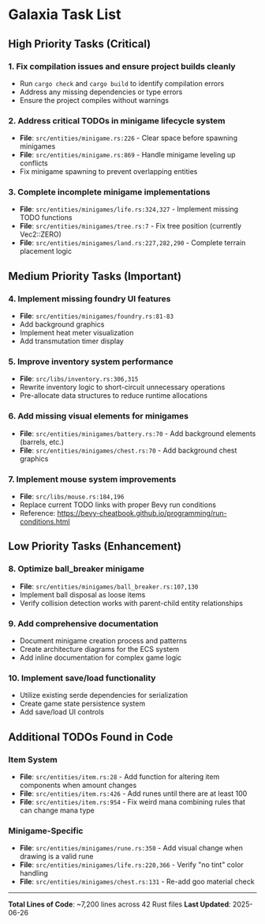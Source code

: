 # Galaxia Task List

## High Priority Tasks (Critical)

### 1. Fix compilation issues and ensure project builds cleanly
- Run `cargo check` and `cargo build` to identify compilation errors
- Address any missing dependencies or type errors
- Ensure the project compiles without warnings

### 2. Address critical TODOs in minigame lifecycle system
- **File**: `src/entities/minigame.rs:226` - Clear space before spawning minigames
- **File**: `src/entities/minigame.rs:869` - Handle minigame leveling up conflicts
- Fix minigame spawning to prevent overlapping entities

### 3. Complete incomplete minigame implementations
- **File**: `src/entities/minigames/life.rs:324,327` - Implement missing TODO functions
- **File**: `src/entities/minigames/tree.rs:7` - Fix tree position (currently Vec2::ZERO)
- **File**: `src/entities/minigames/land.rs:227,282,290` - Complete terrain placement logic

## Medium Priority Tasks (Important)

### 4. Implement missing foundry UI features
- **File**: `src/entities/minigames/foundry.rs:81-83`
- Add background graphics
- Implement heat meter visualization
- Add transmutation timer display

### 5. Improve inventory system performance
- **File**: `src/libs/inventory.rs:306,315`
- Rewrite inventory logic to short-circuit unnecessary operations
- Pre-allocate data structures to reduce runtime allocations

### 6. Add missing visual elements for minigames
- **File**: `src/entities/minigames/battery.rs:70` - Add background elements (barrels, etc.)
- **File**: `src/entities/minigames/chest.rs:70` - Add background chest graphics

### 7. Implement mouse system improvements
- **File**: `src/libs/mouse.rs:184,196`
- Replace current TODO links with proper Bevy run conditions
- Reference: https://bevy-cheatbook.github.io/programming/run-conditions.html

## Low Priority Tasks (Enhancement)

### 8. Optimize ball_breaker minigame
- **File**: `src/entities/minigames/ball_breaker.rs:107,130`
- Implement ball disposal as loose items
- Verify collision detection works with parent-child entity relationships

### 9. Add comprehensive documentation
- Document minigame creation process and patterns
- Create architecture diagrams for the ECS system
- Add inline documentation for complex game logic

### 10. Implement save/load functionality
- Utilize existing serde dependencies for serialization
- Create game state persistence system
- Add save/load UI controls

## Additional TODOs Found in Code

### Item System
- **File**: `src/entities/item.rs:28` - Add function for altering item components when amount changes
- **File**: `src/entities/item.rs:426` - Add runes until there are at least 100
- **File**: `src/entities/item.rs:954` - Fix weird mana combining rules that can change mana type

### Minigame-Specific
- **File**: `src/entities/minigames/rune.rs:350` - Add visual change when drawing is a valid rune
- **File**: `src/entities/minigames/life.rs:220,366` - Verify "no tint" color handling
- **File**: `src/entities/minigames/chest.rs:131` - Re-add goo material check

---

**Total Lines of Code**: ~7,200 lines across 42 Rust files
**Last Updated**: 2025-06-26